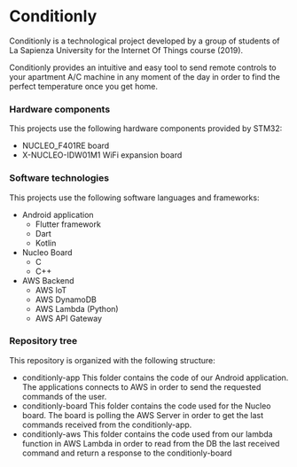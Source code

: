 # Conditionly

Conditionly is a technological project developed by a group of students of La Sapienza University for the Internet Of Things course (2019).

Conditionly provides an intuitive and easy tool to send remote controls to your apartment A/C machine in any moment of the day in order to find the perfect temperature once you get home.

### Hardware components
This projects use the following hardware components provided by STM32:
* NUCLEO_F401RE board
* X-NUCLEO-IDW01M1 WiFi expansion board

### Software technologies
This projects use the following software languages and frameworks:
* Android application
	* Flutter framework
	* Dart
	* Kotlin 
* Nucleo Board
	* C
	* C++
* AWS Backend
	* AWS IoT
	* AWS DynamoDB
	* AWS Lambda (Python)
	* AWS API Gateway

### Repository tree
This repository is organized with the following structure:
* conditionly-app
	This folder contains the code of our Android application. The applications connects to AWS in order to send the requested commands of the user. 
* conditionly-board
	This folder contains the code used for the Nucleo board. The board is polling the AWS Server in order to get the last commands received from the conditionly-app. 
* conditionly-aws
	This folder contains the code used from our lambda function in AWS Lambda in order to read from the DB the last received command and return a response to the conditionly-board




